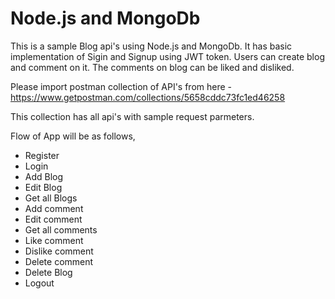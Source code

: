 # Node.js and MongoDb

This is a sample Blog api's using Node.js and MongoDb. It has basic implementation of Sigin and Signup using JWT token. Users can create blog and comment on it. The comments on blog can be liked and disliked. 

Please import postman collection of API's from here - https://www.getpostman.com/collections/5658cddc73fc1ed46258

This collection has all api's with sample request parmeters.

Flow of App will be as follows,

  - Register
  - Login
  - Add Blog
  - Edit Blog
  - Get all Blogs
  - Add comment
  - Edit comment
  - Get all comments
  - Like comment
  - Dislike comment
  - Delete comment
  - Delete Blog
  - Logout
